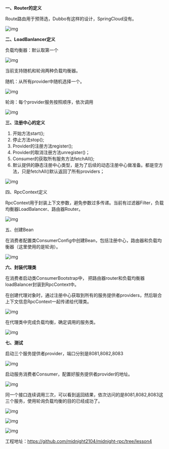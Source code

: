 **一、Router的定义**

Route路由用于预筛选，Dubbo有这样的设计，SpringCloud没有。

![img](https://qxjtjpi1tsf.feishu.cn/space/api/box/stream/download/asynccode/?code=NzEzY2ZiNWIwYmUyNGVmNTFjY2Y5MGEwYjI4MWMyY2Vfek5wNDhLZnhxNklZckt1aW9tQmhzcTVaUFZrRjkzajlfVG9rZW46RjAxQWJVOGh4b09lZUx4MElLVGNja0dHblViXzE3MTA2NjY2NzA6MTcxMDY3MDI3MF9WNA)

**二、LoadBanlancer定义**

负载均衡器：默认取第一个

![img](https://qxjtjpi1tsf.feishu.cn/space/api/box/stream/download/asynccode/?code=NTA4M2QyOWZlNDE4NGEyYzE0MzAwZjNhNzg4ZTVjMTZfRWVTZFFPT0g4eUhJNTBNcTJuMVprbDBxNGVZNHY5UU1fVG9rZW46UDczN2JyTXFzb3ZMc1R4UmJUTGM2SjhYbjNjXzE3MTA2NjY2NzA6MTcxMDY3MDI3MF9WNA)

当前支持随机和轮询两种负载均衡器。

随机：从所有provider中随机选择一个。

![img](https://qxjtjpi1tsf.feishu.cn/space/api/box/stream/download/asynccode/?code=N2RiODI2MmJjOTJlZGNkYjAyN2RkNTg1MDFiMjAyMzFfQmNzY3lyeWNsc3pFb0Jldmx0Zjhja2VNcVlSSTZtRlpfVG9rZW46VHYzTmJxM2p0b0VwQmx4eEh4U2NWcldwbmZnXzE3MTA2NjY2NzA6MTcxMDY3MDI3MF9WNA)

轮询：每个provider服务按照顺序，依次调用

![img](https://qxjtjpi1tsf.feishu.cn/space/api/box/stream/download/asynccode/?code=MjY1YjU0MzgyY2Q5OGVmZDVhMGYwZjNlZDY1MWY1NWFfcmRHQ0xCUEtsc0ZFYnE3eUM3cTZMMFZYMFdBdHdac1dfVG9rZW46Tk9rc2JHT3pXbzhRTU94ckY0QWN1dXlPblNiXzE3MTA2NjY2NzA6MTcxMDY3MDI3MF9WNA)

**三、注册中心的定义**

1. 开始方法start();
2. 停止方法stop();
3. Provider的注册方法register();
4. Provider的取消注册方法unregister()；
5. Consumer的获取所有服务方法fetchAll();
6. 默认提供的静态注册中心类型，是为了后续的动态注册中心做准备。都是空方法，只是fetchAll()默认返回了所有providers；

![img](https://qxjtjpi1tsf.feishu.cn/space/api/box/stream/download/asynccode/?code=NmY0M2FmZjE2Njc4YjAwNTUzN2E4NDRhODQ2YWI3MWRfNmhHaldoR21HWDBNa3pkQmxJYlIzMTZtZm55bEVUNWJfVG9rZW46Q2J4dGIyWWtLbzNNSnR4RUpyamNYakV0blplXzE3MTA2NjY2NzA6MTcxMDY3MDI3MF9WNA)

四、RpcContext定义

RpcContext用于封装上下文参数，避免参数过多传递。当前有过滤器Filter，负载均衡器LoadBalancer、路由器Router。

![img](https://qxjtjpi1tsf.feishu.cn/space/api/box/stream/download/asynccode/?code=ZDdiMDQ0MDhmZDNjZTVkYjliMTJlMmU4ZjQxNmZlMjVfVHpYeVVzNlpCRlJkS3lvdUZWS1YwT2tLWXFWZWxWVjRfVG9rZW46T2xRZ2JKWFMybzVWQnR4SGFpd2NZUXdDbk82XzE3MTA2NjY2NzA6MTcxMDY3MDI3MF9WNA)

五、创建Bean

在消费者配置类ConsumerConfig中创建Bean，包括注册中心，路由器和负载均衡器（这里使用的是轮询）。

![img](https://qxjtjpi1tsf.feishu.cn/space/api/box/stream/download/asynccode/?code=MzEwNjYyZDQ1NjgwYmVmNzJiODRlNTUwNzM2OWQzOTNfNWpNbUVaVGVjWHF5THB0Sk1OaThPZ1Q1cml6NE5naklfVG9rZW46T2p1d2IzMXZObzFMNXl4bDRUdGMxVExkbkZmXzE3MTA2NjY2NzA6MTcxMDY3MDI3MF9WNA)

**六、封装代理类**

在消费者启动类ConsumerBootstrap中， 把路由器router和负载均衡器loadBalancer封装到RpcContext中。

在创建代理对象时，通过注册中心获取到所有的服务提供者providers，然后联合上下文信息RpcContext一起传递给代理类。

![img](https://qxjtjpi1tsf.feishu.cn/space/api/box/stream/download/asynccode/?code=N2ZlMDc3ZGQ4MWFkODRlYjhlMDlkMGNlNzdjN2Y2ZTRfSUdjTEhNYWh0am1LMUs5c2c5c1VjaDMzUDk0NmJ3REhfVG9rZW46VGhQa2J5bHQ0bzdjOU94b0llZGNoaTZlbmNnXzE3MTA2NjY2NzA6MTcxMDY3MDI3MF9WNA)

在代理类中完成负载均衡，确定调用的服务类。

![img](https://qxjtjpi1tsf.feishu.cn/space/api/box/stream/download/asynccode/?code=ODU3N2Q4NzMxNjMwZDlkMWIxNDczYzJiYTk4YzlmMjlfeU82YnFuWFVIWnIzRHlKYURIcmlFUXJkbmFYaG1vVjJfVG9rZW46QjJPbGJGbk5Bb3NHS2N4cG9ieWNtUHdOblNoXzE3MTA2NjY2NzA6MTcxMDY3MDI3MF9WNA)

**七、测试**

启动三个服务提供者provider，端口分别是8081,8082,8083

![img](https://qxjtjpi1tsf.feishu.cn/space/api/box/stream/download/asynccode/?code=OTVlMDg0ODIwNzlhOGVmYmEyZjY5ZDllZmVlMThlMGVfa3dCaThJaDlodG1PRXVJU1lsTXp4b1BFaFIwcVByU09fVG9rZW46Uzc5VWJaazlhb2daVGh4WVdqVWNXYXlibkhlXzE3MTA2NjY2NzA6MTcxMDY3MDI3MF9WNA)

启动服务消费者Consumer，配置好服务提供者provider的地址。

![img](https://qxjtjpi1tsf.feishu.cn/space/api/box/stream/download/asynccode/?code=YWNmYmE3OTE4MTcxODJkMzRjODkyMzc3MGVkY2UwMjRfQUhTa1RFZUdlTkNTVkNpbjRlV09qOFFNQmNVTTRMU0NfVG9rZW46VXY1SWI3N0Zhb01KMGJ4UGxRNmNVeFZlbm9iXzE3MTA2NjY2NzA6MTcxMDY3MDI3MF9WNA)

同一个接口连续调用三次，可以看到返回结果，依次访问的是8081,8082,8083这三个服务，使用轮询负载均衡的目的已经成功了。

![img](https://qxjtjpi1tsf.feishu.cn/space/api/box/stream/download/asynccode/?code=MzcyZDc1MDVlZDY3MDY0MTZiZGFhODgzYmYzMTMyZTVfdE84bU9yTEJtblI3R1FicUJwT1pBMkdvaUJOVkozZkJfVG9rZW46VEZqRGJraTE4b056ekd4Ung1SGNjVkR4blJlXzE3MTA2NjY2NzA6MTcxMDY3MDI3MF9WNA)

![img](https://qxjtjpi1tsf.feishu.cn/space/api/box/stream/download/asynccode/?code=ZGIwZTk3MTc4OGZjMTZkMjE2ZWQzYTA4ODVlZjRkYzNfcFc2N3pNNnE0elI4Z1N2T3daNVhNT1NUa2Q4dHhVZGFfVG9rZW46S0s5d2J1SzZ6b01LNmp4bWJ3aWNYVlJPbkdiXzE3MTA2NjY2NzA6MTcxMDY3MDI3MF9WNA)

![img](https://qxjtjpi1tsf.feishu.cn/space/api/box/stream/download/asynccode/?code=ZmEwYThhNjI1MDc0MGRiZDQyNjU1OTk4MGI2MjdiZDdfNG85OHFLOVZpQmNJWmhmVXhXamRNYzAza3Q1U2dLZnRfVG9rZW46SjZGamJ1OUtpb21qZmR4aVp6U2NDVktYbkxkXzE3MTA2NjY2NzA6MTcxMDY3MDI3MF9WNA)



工程地址：https://github.com/midnight2104/midnight-rpc/tree/lesson4